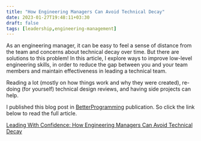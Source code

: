 ```yaml
---
title: "How Engineering Managers Can Avoid Technical Decay"
date: 2023-01-27T19:48:11+03:30
draft: false
tags: [leadership,engineering-management]
---
```


As an engineering manager, it can be easy to feel a sense of distance from the team and concerns about technical decay over time. But there are solutions to this problem! In this article, I explore ways to improve low-level engineering skills, in order to reduce the gap between you and your team members and maintain effectiveness in leading a technical team.

Reading a lot (mostly on how things work and why they were created), re-doing (for yourself) technical design reviews, and having side projects can help.

I published this blog post in [BetterProgramming]("https://betterprogramming.pub/") publication. So click the link below to read the full article.

[Leading With Confidence: How Engineering Managers Can Avoid Technical Decay]("https://betterprogramming.pub/leading-with-confidence-how-engineering-managers-can-avoid-technical-decay-17653d115938")
